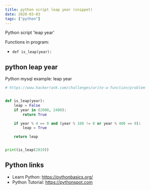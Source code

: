 ```yaml
---
title: python script leap year (snippet)
date: 2020-03-03
tags: ["python"]
---
```

Python script 'leap year'

Functions in program: 
* `def is_leap(year):`

## python leap year

Python mysql example: leap year

```python
# https://www.hackerrank.com/challenges/write-a-function/problem


def is_leap(year):
    leap = False
    if year in (2000, 2400):
        return True

    if year % 4 == 0 and (year % 100 != 0 or year % 400 == 0):
        leap = True

    return leap


print(is_leap(2019))


```

## Python links

- Learn Python: https://pythonbasics.org/
- Python Tutorial: https://pythonspot.com
